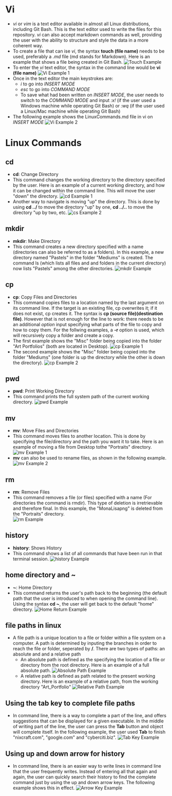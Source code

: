 # Vi
* *vi* or *vim* is a text editor available in almost all Linux distributions, including Git Bash. This is the text editor used to write the files for this repository. *vi* can also accept markdown commands as well, providing the user with the ability to structure and style the data in a more coherent way.
* To create a file that can ise *vi*, the syntax **touch (file name)** needs to be used, preferably a *.md* file (md stands for Markdown). Here is an example that shows a file being created in Git Bash.
![Touch Example](/images/touch.PNG)
* To enter the *vi* text editor, the syntax in the command line would be **vi (file name)**
![Vi Example 1](/images/vi_Part1.PNG)
* Once in the text editor the main keystrokes are:
	* *i* to go into *INSERT MODE*
	* *esc* to go into *COMMAND MODE*
	* To save what had been written on *INSERT MODE*, the user needs to switch to the *COMMAND MODE* and input *:x!* (if the user used a Windows machine while operating Git Bash) or *:wq* (if the user used a Linux/Mac machine while operating Git Bash)
* The following example shows the LinuxCommands.md file in vi on *INSERT MODE*
![Vi Example 2](/images/vi_Part2.PNG)

# Linux Commands 

## cd
* **cd**: Change Directory
* This command changes the working directory to the directory specified by the user. Here is an example of a current working directory, and how it can be changed within the command line. This will move the user "down" the directory.
![cd Example 1](/images/cd_Part1.png)
* Another way to navigate is moving "up" the directory. This is done by using **cd ../** to move the directory "up" by one, **cd ../..** to move the directory "up by two, etc.
![cs Example 2](/images/cd_Part2.png)

## mkdir
* **mkdir**: Make Directory
* This command creates a new directory specified with a name (directories can also be referred to as a folders). In this example, a new directory named "Pastels" in the folder "Mediums" is created. The command ls (which lists all files and and folders in the current directory) now lists "Pastels" among the other directories.
![mkdir Example](/images/mkdir.png)

## cp
* **cp**: Copy Files and Directories
* This command copies files to a location named by the last argument on its command line. If the target is an existing file, cp overwrites it; if it does not exist, cp creates it. The syntax is **cp (source file)(destination file)**. However that is not enough for the line to work: there needs to be an additional *option* input specifying what parts of the file to copy and how to copy them. For the follwing examples, a **-r** option is used, which will recursively copy a folder and create a copy.
* The first example shows the "Misc" folder being copied into the folder "Art Portfolios" (both are located in Desktop).
![cp Example 1](/images/cp_Part1.png)
* The second example shows the "Misc" folder being copied into the folder "Mediums" (one folder is up the directory while the other is down the directory).
![cp Example 2](/images/cp_Part2.png)

## pwd
* **pwd**: Print Working Directory
* This command prints the full system path of the current working directory.
![pwd Example](/images/pwd.png)

## mv 
* **mv**: Move Files and Directories
* This command moves files to another location. This is done by specifying the file/directory and the path you want it to take. Here is an example of moving a file from Desktop tothe "Portraits" directory.  
![mv Example 1](/images/mv_Part1.png)
* **mv** can also be used to rename files, as shown in the following example.
![mv Example 2](/images/mv_Part2.png)

## rm
* **rm**: Remove Files
* This command removes a file (or files) specified with a name (For directories the command is rmdir). This type of deletion is irretrievable and therefore final. In this example, the "MonaLisapng" is deleted from the "Portraits" directory.  
![rm Example](/images/rm_Edit.png)

## history
* **history**: Shows History
* This command shows a list of all commands that have been run in that terminal session. 
![history Example](/images/history.png)

## home directory and ~
* **~**: Home Directory
* This command returns the user's path back to the beginning (the default path that the user is introduced to when opening the command line). Using the syntax **cd ~**, the user will get back to the default "home" directory. 
![Home Return Example](/images/home_return.png)

## file paths in linux
* A file path is a unique location to a file or folder within a file system on a computer. A path is determined by inputing the branches in order to reach the file or folder, seperated by **/**. There are two types of paths: an absolute and and a relative path
	* An absolute path is defined as the specifying the location of a file or directory from the root directory. Here is an example of a full absolute path.
![Absolute Path Example](/images/absolute_path.png)
	* A relative path is defined as path related to the present working directory. Here is an example of a relative path, from the working directory "Art_Portfolio"
![Relative Path Example](/images/relative_path.png)

## Using the tab key to complete file paths
* In command line, there is a way to complete a part of the line, and offers suggestions that can be displayed for a given executable. In the middle of writing part of the line, the user can press the **Tab** button and object will complete itself. In the following example, the user used **Tab** to finish "nixcraft.com", "google.com" and "cyberciti.biz".
![Tab Key Example](https://www.cyberciti.biz/media/new/faq/2018/11/Bash-host-command-auto-completion.gif)

## Using up and down arrow for history
* In command line, there is an easier way to write lines in command line that the user frequently writes. Instead of entering all that again and again, the user can quickly search their history to find the complete command just by using the up and down arrow keys. The following example shows this in effect.
![Arrow Key Example](https://i.stack.imgur.com/CrGBj.gif)

